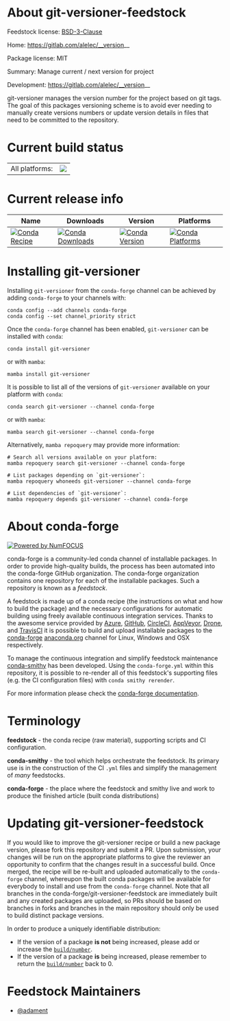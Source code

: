 About git-versioner-feedstock
=============================

Feedstock license: [BSD-3-Clause](https://github.com/conda-forge/git-versioner-feedstock/blob/main/LICENSE.txt)

Home: https://gitlab.com/alelec/__version__

Package license: MIT

Summary: Manage current / next version for project

Development: https://gitlab.com/alelec/__version__

git-versioner manages the version number for the project based on git tags.
The goal of this packages versioning scheme is to avoid ever needing to
manually create versions numbers or update version details in files that
need to be committed to the repository.


Current build status
====================


<table><tr><td>All platforms:</td>
    <td>
      <a href="https://dev.azure.com/conda-forge/feedstock-builds/_build/latest?definitionId=17920&branchName=main">
        <img src="https://dev.azure.com/conda-forge/feedstock-builds/_apis/build/status/git-versioner-feedstock?branchName=main">
      </a>
    </td>
  </tr>
</table>

Current release info
====================

| Name | Downloads | Version | Platforms |
| --- | --- | --- | --- |
| [![Conda Recipe](https://img.shields.io/badge/recipe-git--versioner-green.svg)](https://anaconda.org/conda-forge/git-versioner) | [![Conda Downloads](https://img.shields.io/conda/dn/conda-forge/git-versioner.svg)](https://anaconda.org/conda-forge/git-versioner) | [![Conda Version](https://img.shields.io/conda/vn/conda-forge/git-versioner.svg)](https://anaconda.org/conda-forge/git-versioner) | [![Conda Platforms](https://img.shields.io/conda/pn/conda-forge/git-versioner.svg)](https://anaconda.org/conda-forge/git-versioner) |

Installing git-versioner
========================

Installing `git-versioner` from the `conda-forge` channel can be achieved by adding `conda-forge` to your channels with:

```
conda config --add channels conda-forge
conda config --set channel_priority strict
```

Once the `conda-forge` channel has been enabled, `git-versioner` can be installed with `conda`:

```
conda install git-versioner
```

or with `mamba`:

```
mamba install git-versioner
```

It is possible to list all of the versions of `git-versioner` available on your platform with `conda`:

```
conda search git-versioner --channel conda-forge
```

or with `mamba`:

```
mamba search git-versioner --channel conda-forge
```

Alternatively, `mamba repoquery` may provide more information:

```
# Search all versions available on your platform:
mamba repoquery search git-versioner --channel conda-forge

# List packages depending on `git-versioner`:
mamba repoquery whoneeds git-versioner --channel conda-forge

# List dependencies of `git-versioner`:
mamba repoquery depends git-versioner --channel conda-forge
```


About conda-forge
=================

[![Powered by
NumFOCUS](https://img.shields.io/badge/powered%20by-NumFOCUS-orange.svg?style=flat&colorA=E1523D&colorB=007D8A)](https://numfocus.org)

conda-forge is a community-led conda channel of installable packages.
In order to provide high-quality builds, the process has been automated into the
conda-forge GitHub organization. The conda-forge organization contains one repository
for each of the installable packages. Such a repository is known as a *feedstock*.

A feedstock is made up of a conda recipe (the instructions on what and how to build
the package) and the necessary configurations for automatic building using freely
available continuous integration services. Thanks to the awesome service provided by
[Azure](https://azure.microsoft.com/en-us/services/devops/), [GitHub](https://github.com/),
[CircleCI](https://circleci.com/), [AppVeyor](https://www.appveyor.com/),
[Drone](https://cloud.drone.io/welcome), and [TravisCI](https://travis-ci.com/)
it is possible to build and upload installable packages to the
[conda-forge](https://anaconda.org/conda-forge) [anaconda.org](https://anaconda.org/)
channel for Linux, Windows and OSX respectively.

To manage the continuous integration and simplify feedstock maintenance
[conda-smithy](https://github.com/conda-forge/conda-smithy) has been developed.
Using the ``conda-forge.yml`` within this repository, it is possible to re-render all of
this feedstock's supporting files (e.g. the CI configuration files) with ``conda smithy rerender``.

For more information please check the [conda-forge documentation](https://conda-forge.org/docs/).

Terminology
===========

**feedstock** - the conda recipe (raw material), supporting scripts and CI configuration.

**conda-smithy** - the tool which helps orchestrate the feedstock.
                   Its primary use is in the construction of the CI ``.yml`` files
                   and simplify the management of *many* feedstocks.

**conda-forge** - the place where the feedstock and smithy live and work to
                  produce the finished article (built conda distributions)


Updating git-versioner-feedstock
================================

If you would like to improve the git-versioner recipe or build a new
package version, please fork this repository and submit a PR. Upon submission,
your changes will be run on the appropriate platforms to give the reviewer an
opportunity to confirm that the changes result in a successful build. Once
merged, the recipe will be re-built and uploaded automatically to the
`conda-forge` channel, whereupon the built conda packages will be available for
everybody to install and use from the `conda-forge` channel.
Note that all branches in the conda-forge/git-versioner-feedstock are
immediately built and any created packages are uploaded, so PRs should be based
on branches in forks and branches in the main repository should only be used to
build distinct package versions.

In order to produce a uniquely identifiable distribution:
 * If the version of a package **is not** being increased, please add or increase
   the [``build/number``](https://docs.conda.io/projects/conda-build/en/latest/resources/define-metadata.html#build-number-and-string).
 * If the version of a package **is** being increased, please remember to return
   the [``build/number``](https://docs.conda.io/projects/conda-build/en/latest/resources/define-metadata.html#build-number-and-string)
   back to 0.

Feedstock Maintainers
=====================

* [@adament](https://github.com/adament/)

